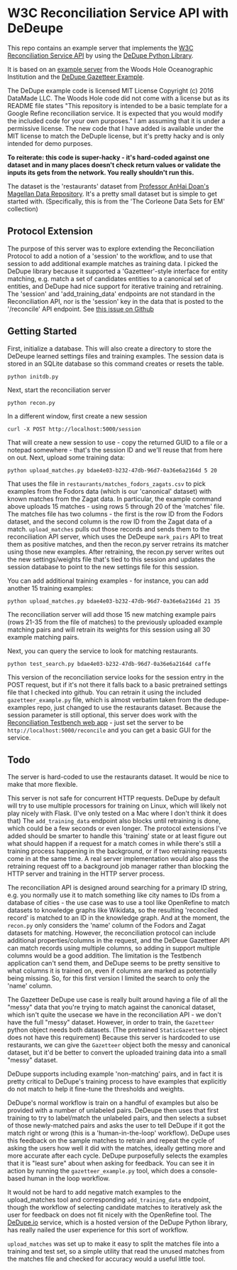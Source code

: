 # W3C Reconciliation Service API with DeDeupe

This repo contains an example server that implements the [W3C Reconciliation Service API](https://reconciliation-api.github.io/specs/latest/) by using the [DeDupe Python Library](https://docs.dedupe.io/en/latest/).

It is based on an [example server](https://github.com/mblwhoi/reconciliation_service_skeleton) from the Woods Hole Oceanographic Institution and the [DeDupe Gazetteer Example](https://github.com/dedupeio/dedupe-examples/tree/master/gazetteer_example). 

The DeDupe example code is licensed MIT License Copyright (c) 2016 DataMade LLC. The Woods Hole code did not come with a license but as its README file states "This repository is intended to be a basic template for a Google Refine reconciliation service.  It is expected that you would modify the included code for your own purposes." I am assuming that it is under a permissive license. The new code that I have added is available under the MIT license to match the DeDuple license, but it's pretty hacky and is only intended for demo purposes.

**To reiterate: this code is super-hacky - it's hard-coded against one dataset and in many places doesn't check return values or validate the inputs its gets from the network. You really shouldn't run this.**

The dataset is the 'restaurants' dataset from [Professor AnHai Doan's Magellan Data Repository](https://sites.google.com/site/anhaidgroup/useful-stuff/data). It's a pretty small dataset but is simple to get started with. (Specifically, this is from the 'The Corleone Data Sets for EM' collection)

## Protocol Extension
The purpose of this server was to explore extending the Reconciliation Protocol to add a notion of a 'session' to the workflow, and to use that session to add additional example matches as training data. I picked the DeDupe library because it supported a 'Gazetteer'-style interface for entity matching, e.g. match a set of candidates entities to a canonical set of entities, and DeDupe had nice support for iterative training and retraining. The 'session' and 'add_training_data' endpoints are not standard in the Reconciliation API, nor is the 'session' key in the data that is posted to the '/reconcile' API endpoint. See [this issue on Github](https://github.com/reconciliation-api/specs/issues/30)

## Getting Started

First, initialize a database. This will also create a directory to store the DeDeupe learned settings files and training examples. The session data is stored in an SQLite database so this command creates or resets the table.

```
python initdb.py
```

Next, start the reconciliation server
```
python recon.py
```

In a different window, first create a new session
```
curl -X POST http://localhost:5000/session
```
That will create a new session to use - copy the returned GUID to a file or a notepad somewhere - that's the session ID and we'll reuse that from here on out. Next, upload some training data:

```
python upload_matches.py bdae4e03-b232-47db-96d7-0a36e6a2164d 5 20
```

That uses the file in ```restaurants/matches_fodors_zagats.csv``` to pick examples from the Fodors data (which is our 'canonical' dataset) with known matches from the Zagat data. In particular, the example command above uploads 15 matches - using rows 5 through 20 of the 'matches' file. The matches file has two columns - the first is the row ID from the Fodors dataset, and the second column is the row ID from the Zagat data of a match. ```upload_matches``` pulls out those records and sends them to the reconciliation API server, which uses the DeDeupe ```mark_pairs``` API to treat them as positive matches, and then the recon.py server retrains its matcher using those new examples. After retraining, the recon.py server writes out the new settings/weights file that's tied to this session and updates the session database to point to the new settings file for this session.

You can add additional training examples - for instance, you can add another 15 training examples:

```
python upload_matches.py bdae4e03-b232-47db-96d7-0a36e6a2164d 21 35
```

The reconciliation server will add those 15 new matching example pairs (rows 21-35 from the file of matches) to the previously uploaded example matching pairs and will retrain its weights for this session using all 30 example matching pairs.

Next, you can query the service to look for matching restaurants. 
```
python test_search.py bdae4e03-b232-47db-96d7-0a36e6a2164d caffe
```

This version of the reconciliation service looks for the session entry in the POST request, but if it's not there it falls back to a basic pretrained settings file that I checked into github. You can retrain it using the included ```gazetteer_example.py``` file, which is almost verbatim taken from the dedupe-examples repo, just changed to use the restaurants dataset. Because the session parameter is still optional, this server does work with the [Reconciliation Testbench web app](https://reconciliation-api.github.io/testbench/) - just set the server to be ```http://localhost:5000/reconcile``` and you can get a basic GUI for the service.

## Todo
The server is hard-coded to use the restaurants dataset. It would be nice to make that more flexible.

This server is not safe for concurrent HTTP requests. DeDupe by default will try to use multiple processors for training on Linux, which will likely not play nicely with Flask. (I've only tested on a Mac where I don't think it does that) The ```add_training_data``` endpoint also blocks until retraining is done, which could be a few seconds or even longer. The protocol extensions I've added should be smarter to handle this 'training' state or at least figure out what should happen if a request for a match comes in while there's still a training process happening in the background, or if two retraining requests come in at the same time. A real server implementation would also pass the retraining request off to a background job manager rather than blocking the HTTP server and training in the HTTP server process. 

The reconciliation API is designed around searching for a primary ID string, e.g. you normally use it to match something like city names to IDs from a database of cities - the use case was to use a tool like OpenRefine to match datasets to knowledge graphs like Wikidata, so the resulting 'reconciled record' is matched to an ID in the knowledge graph. And at the moment, the ```recon.py``` only considers the 'name' column of the Fodors and Zagat datasets for matching. However, the reconciliation protocol can include additional properties/columns in the request, and the DeDeue Gazetteer API can match records using multiple columns, so adding in support multiple columns would be a good addition. The limitation is the Testbench application can't send them, and DeDupe seems to be pretty sensitive to what columns it is trained on, even if columns are marked as potentially being missing. So, for this first version I limited the search to only the 'name' column. 

The Gazetteer DeDupe use case is really built around having a file of all the "messy" data that you're trying to match against the canonical dataset, which isn't quite the usecase we have in the reconciliation API - we don't have the full "messy" dataset. However, in order to train, the ```Gazetteer``` python object needs both datasets. (The pretrained ```StaticGazetteer``` object does not have this requirement) Because this server is hardcoded to use restaurants, we can give the ```Gazetteer``` object both the messy and canonical dataset, but it'd be better to convert the uploaded training data into a small "messy" dataset. 

DeDupe supports including example 'non-matching' pairs, and in fact it is pretty critical to DeDupe's training process to have examples that explicitly do not match to help it fine-tune the thresholds and weights. 

DeDupe's normal workflow is train on a handful of examples but also be provided with a number of unlabeled pairs. DeDeupe then uses that first training to try to label/match the unlabeled pairs, and then selects a subset of those newly-matched pairs and asks the user to tell DeDupe if it got the match right or wrong (this is a  'human-in-the-loop' workflow). DeDupe uses this feedback on the sample matches to retrain and repeat the cycle of asking the users how well it did with the matches, ideally getting more and more accurate after each cycle. DeDupe purposefully selects the examples that it is "least sure" about when asking for feedback. You can see it in action by running the ```gazetteer_example.py``` tool, which does a console-based human in the loop workflow.

It would not be hard to add negative match examples to the upload_matches tool and corresponding ```add_training_data``` endpoint, though the workflow of selecting candidate matches to iteratively ask the user for feedback on does not fit nicely with the OpenRefine tool. The [DeDupe.io](DeDupe.io) service, which is a hosted version of the DeDupe Python library, has really nailed the user experience for this sort of workflow.

```upload_matches``` was set up to make it easy to split the matches file into a training and test set, so a simple utility that read the unused matches from the matches file and checked for accuracy would a useful little tool.